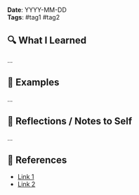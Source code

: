 # <Topic Title>

**Date**: YYYY-MM-DD  
**Tags**: #tag1 #tag2

## 🔍 What I Learned

...

## 🧪 Examples

...

## 🧠 Reflections / Notes to Self

...

## 🔗 References

- [Link 1](...)
- [Link 2](...)
